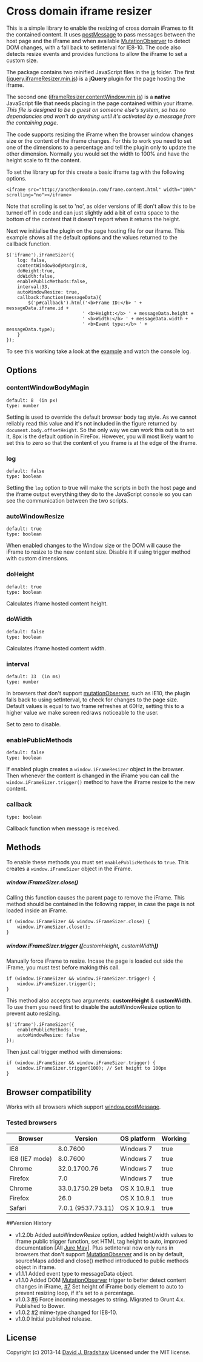 # Cross domain iframe resizer

This is a simple library to enable the resizing of cross domain iFrames to fit the contained content. It uses [postMessage](https://developer.mozilla.org/en-US/docs/Web/API/window.postMessage) to pass messages between the host page and the iFrame and when available [MutationObserver](https://developer.mozilla.org/en/docs/Web/API/MutationObserver) to detect DOM changes, with a fall back to setInterval for IE8-10. The code also detects resize events and provides functions to allow the iFrame to set a custom size.

The package contains two minified JavaScript files in the <a href="js">js</a> folder. The first ([jquery.iframeResizer.min.js](https://github.com/davidjbradshaw/iframe-resizer/blob/master/js/jquery.iframeResizer.js)) is a **jQuery** plugin for the page hosting the iframe. 

The second one ([iframeResizer.contentWindow.min.js](https://github.com/davidjbradshaw/iframe-resizer/blob/master/js/iframeResizer.contentWindow.js)) is a **native** JavaScript file that needs placing in the page contained within your iframe. <i>This file is designed to be a guest on someone else's system, so has no dependancies and won't do anything until it's activated by a message from the containing page</i>.

The code supports resizing the iFrame when the browser window changes size or the content of the iframe changes. For this to work you need to set one of the dimensions to a percentage and tell the plugin only to update the other dimension. Normally you would set the width to 100% and have the height scale to fit the content.

To set the library up for this create a basic iframe tag with the following options.

	<iframe src="http://anotherdomain.com/frame.content.html" width="100%" scrolling="no"></iframe>

Note that scrolling is set to 'no', as older versions of IE don't allow this to be turned off in code and can just slightly add a bit of extra space to the bottom of the content that it doesn't report when it returns the height.

Next we initialise the plugin on the page hosting file for our iframe. This example shows all the default options and the values returned to the callback function.

	$('iframe').iFrameSizer({
		log: false,
		contentWindowBodyMargin:8,
		doHeight:true,
		doWidth:false,
		enablePublicMethods:false,
		interval:33,
		autoWindowResize: true,
		callback:function(messageData){
			$('p#callback').html('<b>Frame ID:</b> ' + messageData.iframe.id + 
								' <b>Height:</b> ' + messageData.height + 
								' <b>Width:</b> ' + messageData.width +
								' <b>Event type:</b> ' + messageData.type);
		}
	});

To see this working take a look at the <a href="http://davidjbradshaw.com/iframe-resizer/example/">example</a> and watch the console log.

## Options

### contentWindowBodyMagin

	default: 8  (in px)
	type: number

Setting is used to override the default browser body tag style. As we cannot reliably read this value and it's not included in the figure returned by `document.body.offsetHeight`. So the only way we can work this out is to set it, 8px is the default option in FireFox. However, you will most likely want to set this to zero so that the content of you iframe is at the edge of the iframe.

### log

	default: false
	type: boolean

Setting the `log` option to true will make the scripts in both the host page and the iframe output everything they do to the JavaScript console so you can see the communication between the two scripts.

### autoWindowResize

	default: true
	type: boolean

When enabled changes to the Window size or the DOM will cause the iFrame to resize to the new content size. Disable it if using trigger method with custom dimensions.

### doHeight

	default: true
	type: boolean

Calculates iframe hosted content height.

### doWidth

	default: false
	type: boolean

Calculates iframe hosted content width.

### interval

	default: 33  (in ms)
	type: number

In browsers that don't support [mutationObserver](https://developer.mozilla.org/en/docs/Web/API/MutationObserver), such as IE10, the plugin falls back to using setInterval, to check for changes to the page size. Default values is equal to two frame refreshes at 60Hz, setting this to a higher value we make screen redraws noticeable to the user.

Set to zero to disable.

### enablePublicMethods  

	default: false
	type: boolean

If enabled plugin creates a `window.iFrameResizer` object in the browser. Then whenever the content is changed in the iFrame you can call the `window.iFrameSizer.trigger()` method to have the iFrame resize to the new content.

### callback

	type: boolean
	
Callback function when message is received.


## Methods

To enable these methods you must set `enablePublicMethods` to `true`. This creates a `window.iFrameSizer` object in the iFrame.

##### window.iFrameSizer.close()

Calling this function causes the parent page to remove the iFrame. This method should be contained in the following rapper, in case the page is not loaded inside an iFrame.

	if (window.iFrameSizer && window.iFrameSizer.close) {
		window.iFrameSizer.close();
	}

##### window.iFrameSizer.trigger ([<span style="font-weight:normal">customHeight<b>,</b> customWidth</span>])

Manually force iFrame to resize. Incase the page is loaded out side the iFrame, you must test before making this call.

	if (window.iFrameSizer && window.iFrameSizer.trigger) {
		window.iFrameSizer.trigger();
	}

This method also accepts two arguments: **customHeight** & **customWidth**. To use them you need first to disable the autoWindowResize option to prevent auto resizing.

	$('iframe').iFrameSizer({
		enablePublicMethods: true,
		autoWindowResize: false
	});

Then just call trigger method with dimensions:

	if (window.iFrameSizer && window.iFrameSizer.trigger) {
		window.iFrameSizer.trigger(100); // Set height to 100px
	}


## Browser compatibility

Works with all browsers which support [window.postMessage](http://caniuse.com/#feat=x-doc-messaging).

### Tested browsers

| Browser          | Version             | OS platform    | Working|
|------------------|---------------------|----------------|--------|
| IE8              | 8.0.7600            | Windows 7      | true   |
| IE8 (IE7 mode)   | 8.0.7600            | Windows 7      | true   |
| Chrome           | 32.0.1700.76        | Windows 7      | true   |
| Firefox          | 7.0                 | Windows 7      | true   |
| Chrome           | 33.0.1750.29 beta   | OS X 10.9.1    | true   |
| Firefox          | 26.0                | OS X 10.9.1    | true   |
| Safari           | 7.0.1 (9537.73.11)  | OS X 10.9.1    | true   |


##Version History
* v1.2.0b Added autoWindowResize option, added height/width values to iframe public trigger function, set HTML tag height to auto, improved documentation [All [Jure Mav](https://github.com/jmav)]. Plus setInterval now only runs in browsers that don't support [MutationObserver](https://developer.mozilla.org/en/docs/Web/API/MutationObserver) and is on by default, sourceMaps added and close() method introduced to public methods object in iframe. 
* v1.1.1 Added event type to messageData object.
* v1.1.0 Added DOM [MutationObserver](https://developer.mozilla.org/en/docs/Web/API/MutationObserver) trigger to better detect content changes in iFrame, [#7](https://github.com/davidjbradshaw/iframe-resizer/issues/7) Set height of iFrame body element to auto to prevent resizing loop, if it's set to a percentage.
* v1.0.3 [#6](https://github.com/davidjbradshaw/iframe-resizer/issues/6) Force incoming messages to string. Migrated to Grunt 4.x. Published to Bower.
* v1.0.2 [#2](https://github.com/davidjbradshaw/iframe-resizer/issues/2) mime-type changed for IE8-10.
* v1.0.0 Initial published release.

## License
Copyright (c) 2013-14 [David J. Bradshaw](https://github.com/davidjbradshaw)
Licensed under the MIT license.
